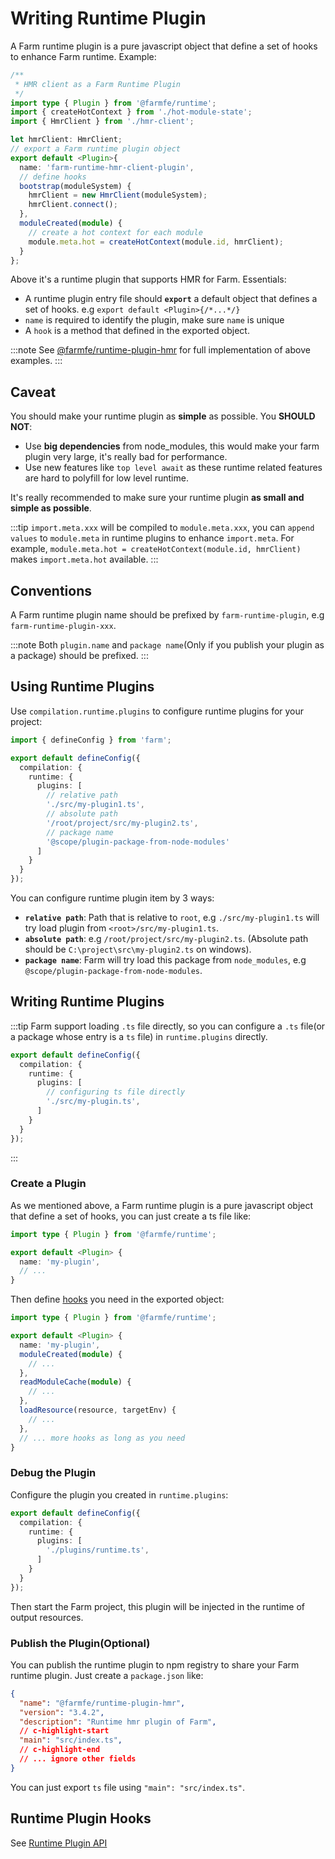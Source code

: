 # Writing Runtime Plugin
A Farm runtime plugin is a pure javascript object that define a set of hooks to enhance Farm runtime. Example:

```ts
/**
 * HMR client as a Farm Runtime Plugin
 */
import type { Plugin } from '@farmfe/runtime';
import { createHotContext } from './hot-module-state';
import { HmrClient } from './hmr-client';

let hmrClient: HmrClient;
// export a Farm runtime plugin object
export default <Plugin>{
  name: 'farm-runtime-hmr-client-plugin',
  // define hooks
  bootstrap(moduleSystem) {
    hmrClient = new HmrClient(moduleSystem);
    hmrClient.connect();
  },
  moduleCreated(module) {
    // create a hot context for each module
    module.meta.hot = createHotContext(module.id, hmrClient);
  }
};
```

Above it's a runtime plugin that supports HMR for Farm. Essentials:
* A runtime plugin entry file should **`export`** a default object that defines a set of hooks. e.g `export default <Plugin>{/*...*/}`
* `name` is required to identify the plugin, make sure `name` is unique
* A `hook` is a method that defined in the exported object.

:::note
See [@farmfe/runtime-plugin-hmr](https://github.com/farm-fe/farm/tree/main/packages/runtime-plugin-hmr) for full implementation of above examples.
:::

## Caveat
You should make your runtime plugin as **simple** as possible. You **SHOULD NOT**:
* Use **big dependencies** from node_modules, this would make your farm plugin very large, it's really bad for performance.
* Use new features like `top level await` as these runtime related features are hard to polyfill for low level runtime.

It's really recommended to make sure your runtime plugin **as small and simple as possible**.

:::tip
`import.meta.xxx` will be compiled to `module.meta.xxx`, you can `append values` to `module.meta` in runtime plugins to enhance `import.meta`. For example, `module.meta.hot = createHotContext(module.id, hmrClient)` makes `import.meta.hot` available.
:::

## Conventions
A Farm runtime plugin name should be prefixed by `farm-runtime-plugin`, e.g `farm-runtime-plugin-xxx`.

:::note
Both `plugin.name` and `package name`(Only if you publish your plugin as a package) should be prefixed.
:::


## Using Runtime Plugins
Use `compilation.runtime.plugins` to configure runtime plugins for your project:

```ts
import { defineConfig } from 'farm';

export default defineConfig({
  compilation: {
    runtime: {
      plugins: [
        // relative path
        './src/my-plugin1.ts',
        // absolute path
        '/root/project/src/my-plugin2.ts',
        // package name
        '@scope/plugin-package-from-node-modules'
      ]
    }
  }
});
```

You can configure runtime plugin item by 3 ways:
* **`relative path`**:  Path that is relative to `root`, e.g `./src/my-plugin1.ts` will try load plugin from `<root>/src/my-plugin1.ts`.
* **`absolute path`**:  e.g `/root/project/src/my-plugin2.ts`. (Absolute path should be `C:\project\src\my-plugin2.ts` on windows).
* **`package name`**:  Farm will try load this package from `node_modules`, e.g `@scope/plugin-package-from-node-modules`.

## Writing Runtime Plugins
:::tip
Farm support loading `.ts` file directly, so you can configure a `.ts` file(or a package whose entry is a `ts` file) in `runtime.plugins` directly.

```ts
export default defineConfig({
  compilation: {
    runtime: {
      plugins: [
        // configuring ts file directly
        './src/my-plugin.ts',
      ]
    }
  }
});
```
:::

### Create a Plugin
As we mentioned above, a Farm runtime plugin is a pure javascript object that define a set of hooks, you can just create a ts file like:

```ts title="./plugins/runtime.ts"
import type { Plugin } from '@farmfe/runtime';

export default <Plugin> {
  name: 'my-plugin',
  // ...
}
```

Then define [hooks](#runtime-plugin-hooks) you need in the exported object:

```ts title="./plugins/runtime.ts"
import type { Plugin } from '@farmfe/runtime';

export default <Plugin> {
  name: 'my-plugin',
  moduleCreated(module) {
    // ...
  },
  readModuleCache(module) {
    // ...
  },
  loadResource(resource, targetEnv) {
    // ...
  },
  // ... more hooks as long as you need
}
```

### Debug the Plugin
Configure the plugin you created in `runtime.plugins`:

```ts
export default defineConfig({
  compilation: {
    runtime: {
      plugins: [
        './plugins/runtime.ts',
      ]
    }
  }
});
```
Then start the Farm project, this plugin will be injected in the runtime of output resources.

### Publish the Plugin(Optional)
You can publish the runtime plugin to npm registry to share your Farm runtime plugin. Just create a `package.json` like:

```json
{
  "name": "@farmfe/runtime-plugin-hmr",
  "version": "3.4.2",
  "description": "Runtime hmr plugin of Farm",
  // c-highlight-start
  "main": "src/index.ts",
  // c-highlight-end
  // ... ignore other fields
}
```
You can just export `ts` file using `"main": "src/index.ts"`.

## Runtime Plugin Hooks
See [Runtime Plugin API](/docs/api/runtime-plugin-api)